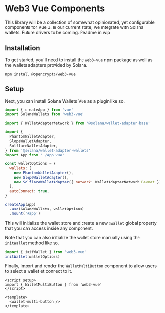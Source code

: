 # Web3 Vue Components

This library will be a collection of somewhat opinionated, yet configurable components for Vue 3. In our current state, we integrate with Solana wallets. Future drivers to be coming. Readme in wip

<!-- ⚡️ [View demo](https://web3-vue.netlify.app/) / [Browse demo code](./example) -->

<!-- todo: add screenshot here -->

## Installation

To get started, you'll need to install the `web3-vue` npm package as well as the wallets adapters provided by Solana.

```shell
npm install @opencrypto/web3-vue
```

## Setup

Next, you can install Solana Wallets Vue as a plugin like so.

```js
import { createApp } from 'vue'
import SolanaWallets from 'web3-vue'

import { WalletAdapterNetwork } from '@solana/wallet-adapter-base'

import {
  PhantomWalletAdapter,
  SlopeWalletAdapter,
  SolflareWalletAdapter,
} from '@solana/wallet-adapter-wallets'
import App from './App.vue'

const walletOptions = {
  wallets: [
    new PhantomWalletAdapter(),
    new SlopeWalletAdapter(),
    new SolflareWalletAdapter({ network: WalletAdapterNetwork.Devnet }),
  ],
  autoConnect: true,
}

createApp(App)
  .use(SolanaWallets, walletOptions)
  .mount('#app')
```

This will initialize the wallet store and create a new `$wallet` global property that you can access inside any component.

Note that you can also initialize the wallet store manually using the `initWallet` method like so.

```js
import { initWallet } from 'web3-vue'
initWallet(walletOptions)
```

Finally, import and render the `WalletMultiButton` component to allow users to select a wallet et connect to it.

```vue
<script setup>
import { WalletMultiButton } from 'web3-vue'
</script>

<template>
  <wallet-multi-button />
</template>
```
